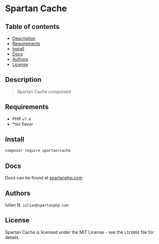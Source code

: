# Spartan Cache

## Table of contents

* [Description](#description)
* [Requirements](#requirements)
* [Install](#install)
* [Docs](#docs)
* [Authors](#authors)
* [License](#license)


## Description

> Spartan Cache component
	

## Requirements

- PHP `v7.4`
- *nix flavor


## Install

```bash
composer require spartan/cache
```

## Docs

Docs can be found at [spartanphp.com](https://spartanphp.com)


## Authors

Iulian N. `iulian@spartanphp.com`


## License

Spartan Cache is licensed under the MIT License - see the `LICENSE` file for details.
